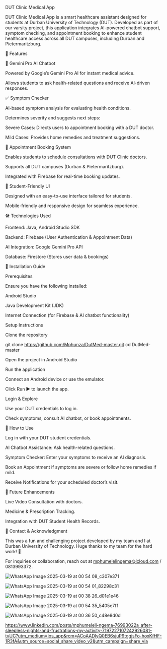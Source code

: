 DUT Clinic Medical App

DUT Clinic Medical App is a smart healthcare assistant designed for students at Durban University of Technology (DUT). Developed as part of our varsity project, this application integrates AI-powered chatbot support, symptom checking, and appointment booking to enhance student healthcare access across all DUT campuses, including Durban and Pietermaritzburg.

🚀 Features

🤖 Gemini Pro AI Chatbot

Powered by Google’s Gemini Pro AI for instant medical advice.

Allows students to ask health-related questions and receive AI-driven responses.

✅ Symptom Checker

AI-based symptom analysis for evaluating health conditions.

Determines severity and suggests next steps:

Severe Cases: Directs users to appointment booking with a DUT doctor.

Mild Cases: Provides home remedies and treatment suggestions.

📅 Appointment Booking System

Enables students to schedule consultations with DUT Clinic doctors.

Supports all DUT campuses (Durban & Pietermaritzburg).

Integrated with Firebase for real-time booking updates.

🎨 Student-Friendly UI

Designed with an easy-to-use interface tailored for students.

Mobile-friendly and responsive design for seamless experience.

🛠️ Technologies Used

Frontend: Java, Android Studio SDK

Backend: Firebase (User Authentication & Appointment Data)

AI Integration: Google Gemini Pro API

Database: Firestore (Stores user data & bookings)

📌 Installation Guide

Prerequisites

Ensure you have the following installed:

Android Studio

Java Development Kit (JDK)

Internet Connection (for Firebase & AI chatbot functionality)

Setup Instructions

Clone the repository

git clone https://github.com/Mphunza/DutMed-master.git
cd DutMed-master

Open the project in Android Studio

Run the application

Connect an Android device or use the emulator.

Click Run ▶ to launch the app.

Login & Explore

Use your DUT credentials to log in.

Check symptoms, consult AI chatbot, or book appointments.

💊 How to Use

Log in with your DUT student credentials.

AI Chatbot Assistance: Ask health-related questions.

Symptom Checker: Enter your symptoms to receive an AI diagnosis.

Book an Appointment if symptoms are severe or follow home remedies if mild.

Receive Notifications for your scheduled doctor’s visit.

🚀 Future Enhancements

Live Video Consultation with doctors.

Medicine & Prescription Tracking.

Integration with DUT Student Health Records.

📩 Contact & Acknowledgment

This was a fun and challenging project developed by my team and I at Durban University of Technology. Huge thanks to my team for the hard work! 🤝

For inquiries or collaboration, reach out at mphumelelingema@icloud.com / 0813993372.

![WhatsApp Image 2025-03-19 at 00 54 08_c307e371](https://github.com/user-attachments/assets/ca45b2b1-889f-4092-ad0b-b8e8d9abed85)

![WhatsApp Image 2025-03-19 at 00 54 01_82298c31](https://github.com/user-attachments/assets/40dd0591-ad47-40de-9797-55b950206e35)

![WhatsApp Image 2025-03-19 at 00 38 26_d01e1e46](https://github.com/user-attachments/assets/89fa28d1-282d-4885-9a2f-9bd2a5d0ac71)

![WhatsApp Image 2025-03-19 at 00 54 35_5405e7f1](https://github.com/user-attachments/assets/778677d4-3ecf-4d59-9cc9-788084f39692)

![WhatsApp Image 2025-03-19 at 00 36 50_c48e8d0d](https://github.com/user-attachments/assets/a8d733ad-4e7a-48fa-bd20-ef823b81e998)

https://www.linkedin.com/posts/mphumeleli-ngema-76993022a_after-sleepless-nights-and-frustrations-my-activity-7197227107242926081-tvUC?utm_medium=ios_app&rcm=ACoAADlyQ0EB6sjuP9tggjsFo-hoxKfHF-1R3fA&utm_source=social_share_video_v2&utm_campaign=share_via








